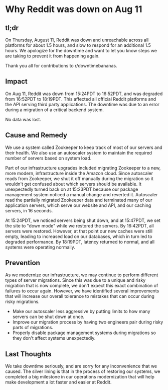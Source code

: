 # Why Reddit was down on Aug 11

## tl;dr

On Thursday, August 11, Reddit was down and unreachable across all platforms for about 1.5 hours, and slow to respond for an additional 1.5 hours. We apologize for the downtime and want to let you know steps we are taking to prevent it from happening again.

Thank you all for contributions to r/downtimebananas.

## Impact

On Aug 11, Reddit was down from 15:24PDT to 16:52PDT, and was degraded from 16:52PDT to 18:19PDT. This affected all official Reddit platforms and the API serving third party applications. The downtime was due to an error during a migration of a critical backend system.

No data was lost.

## Cause and Remedy

We use a system called Zookeeper to keep track of most of our servers and their health. We also use an autoscaler system to maintain the required number of servers based on system load.

Part of our infrastructure upgrades included migrating Zookeeper to a new, more modern, infrastructure inside the Amazon cloud. Since autoscaler reads from Zookeeper, we shut it off manually during the migration so it wouldn't get confused about which servers should be available. It unexpectedly turned back on at 15:23PDT because our package management system noticed a manual change and reverted it. Autoscaler read the partially migrated Zookeeper data and terminated many of our application servers, which serve our website and API, and our caching servers, in 16 seconds.

At 15:24PDT, we noticed servers being shut down, and at 15:47PDT, we set the site to "down mode" while we restored the servers. By 16:42PDT, all servers were restored. However, at that point our new caches were still empty, leading to increased load on our databases, which in turn led to degraded performance. By 18:19PDT, latency returned to normal, and all systems were operating normally.


## Prevention

As we modernize our infrastructure, we may continue to perform different types of server migrations. Since this was due to a unique and risky migration that is now complete, we don't expect this exact combination of failures to occur again. However, we have identified several improvements that will increase our overall tolerance to mistakes that can occur during risky migrations.

* Make our autoscaler less aggressive by putting limits to how many servers can be shut down at once.
* Improve our migration process by having two engineers pair during risky parts of migrations.
* Properly disable package management systems during migrations so they don't affect systems unexpectedly.

## Last Thoughts

We take downtime seriously, and are sorry for any inconvenience that we caused. The silver lining is that in the process of restoring our systems, we completed a big milestone in our operations modernization that will help make development a lot faster and easier at Reddit.
